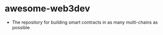 # awesome-web3dev
* The repository for building smart contracts in as many multi-chains as possible
